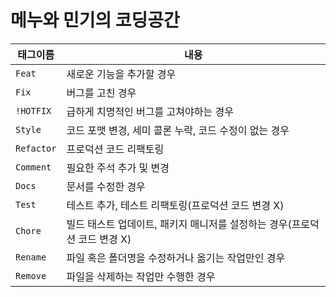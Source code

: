 #  메누와 민기의 코딩공간 

| 태그이름    | 내용         |
|---------|------------|
| `Feat`  | 새로운 기능을 추가할 경우|
| `Fix `  | 버그를 고친 경우|
| `!HOTFIX` | 급하게 치명적인 버그를 고쳐야하는 경우|
| `Style`   |  코드 포맷 변경, 세미 콜론 누락, 코드 수정이 없는 경우|
| `Refactor` | 프로덕션 코드 리팩토링|
| `Comment` | 필요한 주석 추가 및 변경|
| `Docs`	   |  문서를 수정한 경우|
| `Test`    |테스트 추가, 테스트 리팩토링(프로덕션 코드 변경 X)|
| `Chore`	  | 빌드 태스트 업데이트, 패키지 매니저를 설정하는 경우(프로덕션 코드 변경 X)|
| `Rename`  |파일 혹은 폴더명을 수정하거나 옮기는 작업만인 경우|
| `Remove`  | 파일을 삭제하는 작업만 수행한 경우|
